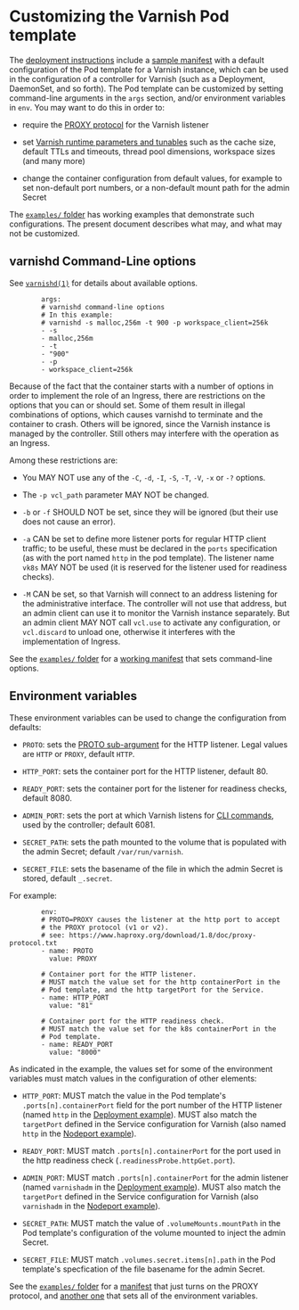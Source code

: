 # Customizing the Varnish Pod template

The [deployment instructions](/deploy) include a
[sample manifest](/deploy/varnish.yaml) with a default configuration
of the Pod template for a Varnish instance, which can be used in the
configuration of a controller for Varnish (such as a Deployment,
DaemonSet, and so forth). The Pod template can be customized by
setting command-line arguments in the ``args`` section, and/or
environment variables in ``env``. You may want to do this in order to:

* require the
  [PROXY protocol](https://www.haproxy.org/download/1.8/doc/proxy-protocol.txt)
  for the Varnish listener

* set
  [Varnish runtime parameters and tunables](https://varnish-cache.org/docs/6.1/reference/varnishd.html)
  such as the cache size, default TTLs and timeouts, thread pool
  dimensions, workspace sizes (and many more)

* change the container configuration from default values, for example
  to set non-default port numbers, or a non-default mount path for the
  admin Secret

The [``examples/`` folder](/examples/varnish_pod_template) has
working examples that demonstrate such configurations. The present
document describes what may, and what may not be customized.

## varnishd Command-Line options

See
[``varnishd(1)``](https://varnish-cache.org/docs/6.1/reference/varnishd.html#options)
for details about available options.

```
        args:
        # varnishd command-line options
        # In this example:
        # varnishd -s malloc,256m -t 900 -p workspace_client=256k
        - -s
        - malloc,256m
        - -t
        - "900"
        - -p
        - workspace_client=256k
```

Because of the fact that the container starts with a number of options
in order to implement the role of an Ingress, there are restrictions
on the options that you can or should set. Some of them result in
illegal combinations of options, which causes varnishd to terminate
and the container to crash.  Others will be ignored, since the Varnish
instance is managed by the controller.  Still others may interfere
with the operation as an Ingress.

Among these restrictions are:

* You MAY NOT use any of the ``-C``, ``-d``, ``-I``, ``-S``, ``-T``,
  ``-V``, ``-x`` or ``-?`` options.

* The ``-p vcl_path`` parameter MAY NOT be changed.

* ``-b`` or ``-f`` SHOULD NOT be set, since they will be ignored (but
  their use does not cause an error).

* ``-a`` CAN be set to define more listener ports for regular HTTP
  client traffic; to be useful, these must be declared in the
  ``ports`` specification (as with the port named ``http`` in the
  pod template). The listener name ``vk8s`` MAY NOT be used (it is
  reserved for the listener used for readiness checks).

* ``-M`` CAN be set, so that Varnish will connect to an address
  listening for the administrative interface. The controller will not
  use that address, but an admin client can use it to monitor the
  Varnish instance separately. But an admin client MAY NOT call
  ``vcl.use`` to activate any configuration, or ``vcl.discard`` to
  unload one, otherwise it interferes with the implementation of
  Ingress.

See the [``examples/`` folder](/examples/varnish_pod_template) for a
[working manifest](/examples/varnish_pod_template/cli-args.yaml) that
sets command-line options.

## Environment variables

These environment variables can be used to change the configuration
from defaults:

* ``PROTO``: sets the
  [PROTO sub-argument](https://varnish-cache.org/docs/6.1/reference/varnishd.html#basic-options)
  for the HTTP listener. Legal values are ``HTTP`` or ``PROXY``,
  default ``HTTP``.

* ``HTTP_PORT``: sets the container port for the HTTP listener,
  default 80.

* ``READY_PORT``: sets the container port for the listener for
  readiness checks, default 8080.

* ``ADMIN_PORT``: sets the port at which Varnish listens for
  [CLI commands](https://varnish-cache.org/docs/6.1/reference/varnish-cli.html),
  used by the controller; default 6081.

* ``SECRET_PATH``: sets the path mounted to the volume that is
  populated with the admin Secret; default ``/var/run/varnish``.

* ``SECRET_FILE``: sets the basename of the file in which the admin
  Secret is stored, default ``_.secret``.

For example:

```
        env:
        # PROTO=PROXY causes the listener at the http port to accept
        # the PROXY protocol (v1 or v2).
        # see: https://www.haproxy.org/download/1.8/doc/proxy-protocol.txt
        - name: PROTO
          value: PROXY

        # Container port for the HTTP listener.
        # MUST match the value set for the http containerPort in the
        # Pod template, and the http targetPort for the Service.
        - name: HTTP_PORT
          value: "81"

        # Container port for the HTTP readiness check.
        # MUST match the value set for the k8s containerPort in the
        # Pod template.
        - name: READY_PORT
          value: "8000"
```

As indicated in the example, the values set for some of the
environment variables must match values in the configuration of other
elements:

* ``HTTP_PORT``: MUST match the value in the Pod template's
  ``.ports[n].containerPort`` field for the port number of the
  HTTP listener (named ``http`` in the
  [Deployment example](/deploy/varnish.yaml)). MUST also match the
  ``targetPort`` defined in the Service configuration for Varnish
  (also named ``http`` in the [Nodeport example](/deploy/nodeport.yaml)).

* ``READY_PORT``: MUST match ``.ports[n].containerPort`` for the port
  used in the http readiness check (``.readinessProbe.httpGet.port``).

* ``ADMIN_PORT``: MUST match ``.ports[n].containerPort`` for the admin
  listener (named ``varnishadm`` in the
  [Deployment example](/deploy/varnish.yaml)). MUST also match the
  ``targetPort`` defined in the Service configuration for Varnish
  (also ``varnishadm`` in the [Nodeport example](/deploy/nodeport.yaml)).

* ``SECRET_PATH``: MUST match the value of ``.volumeMounts.mountPath``
  in the Pod template's configuration of the volume mounted to inject
  the admin Secret.

* ``SECRET_FILE``: MUST match ``.volumes.secret.items[n].path`` in
  the Pod template's specfication of the file basename for the admin
  Secret.

See the [``examples/`` folder](/examples/varnish_pod_template) for a
[manifest](/examples/varnish_pod_template/proxy.yaml) that just turns
on the PROXY protocol, and
[another one](/examples/varnish_pod_template/env.yaml) that sets all
of the environment variables.

